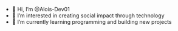 - 👋 Hi, I’m @Alois-Dev01
- 👀 I’m interested in creating social impact through technology
- 🌱 I’m currently learning programming and building new projects


<!---
Alois-Dev01/Alois-Dev01 is a ✨ special ✨ repository because its `README.md` (this file) appears on your GitHub profile.
You can click the Preview link to take a look at your changes.
--->
